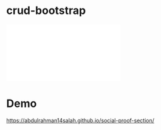 ﻿# crud-bootstrap

![Design preview for the Social proof section coding challenge](./img/screencapture-abdulrahman14salah-github-io-crud-bootstrap-2023-05-24-05_11_42.pdf)

# Demo

https://abdulrahman14salah.github.io/social-proof-section/
